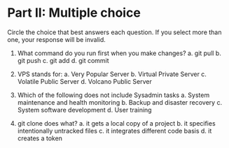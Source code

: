 # Part II: Multiple choice

Circle the choice that best answers each question. If you select more than one, your response will be invalid.

1. What command do you run first when you make changes?
   a. git pull
   b. git push
   c. git add
   d. git commit

2. VPS stands for:
   a. Very Popular Server
   b. Virtual Private Server
   c. Volatile Public Server
   d. Volcano Public Server
   
3. Which of the following does not include Sysadmin tasks
   a. System maintenance and health monitoring
   b. Backup and disaster recovery
   c. System software development
   d. User training
   
4. git clone does what? 
   a. it gets a local copy of a project
   b. it specifies intentionally untracked files
   c. it integrates different code basis
   d. it creates a token
